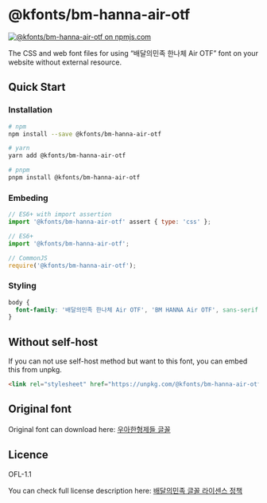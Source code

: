 # @kfonts/bm-hanna-air-otf

[![@kfonts/bm-hanna-air-otf on npmjs.com](https://img.shields.io/npm/v/%40kfonts%2Fbm-hanna-air-otf)](https://www.npmjs.com/package/@kfonts/bm-hanna-air-otf)

The CSS and web font files for using &OpenCurlyDoubleQuote;배달의민족 한나체 Air OTF&CloseCurlyDoubleQuote; font on your website without external resource.

## Quick Start

### Installation

```sh
# npm
npm install --save @kfonts/bm-hanna-air-otf

# yarn
yarn add @kfonts/bm-hanna-air-otf

# pnpm
pnpm install @kfonts/bm-hanna-air-otf
```

### Embeding

```js
// ES6+ with import assertion
import '@kfonts/bm-hanna-air-otf' assert { type: 'css' };

// ES6+
import '@kfonts/bm-hanna-air-otf';

// CommonJS
require('@kfonts/bm-hanna-air-otf');
```

### Styling

```css
body {
  font-family: '배달의민족 한나체 Air OTF', 'BM HANNA Air OTF', sans-serif;
}
```

## Without self-host

If you can not use self-host method but want to this font, you can embed this from unpkg.

```html
<link rel="stylesheet" href="https://unpkg.com/@kfonts/bm-hanna-air-otf/index.css" />
```

## Original font

Original font can download here: [우아한형제들 글꼴](https://www.woowahan.com/fonts)

## Licence

OFL-1.1

You can check full license description here: [배달의민족 글꼴 라이센스 정책](https://www.woowahan.com/fonts/license)
